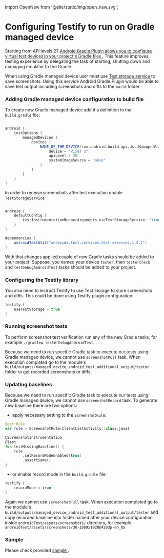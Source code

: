 import OpenNew from '@site/static/img/open_new.svg';

# Configuring Testify to run on Gradle managed device

Starting from API levels
27 [Android Gradle Plugin allows you to configure virtual test devices in your project's Gradle files <OpenNew />](https://developer.android.com/studio/test/gradle-managed-devices).
This feature improves testing experience by delegating the task of starting, shutting down and
managing emulator to the Gradle.

When using Gradle managed device user must
use [Test storage service <OpenNew />](https://developer.android.com/reference/androidx/test/services/storage/TestStorage)
to save screenshots. Using this service Android Gradle Plugin would be able to save test output
including screenshots and diffs to the `build` folder

### Adding Gradle managed device configuration to build file

To create new Gradle managed device add it's definition to the `build.gradle` file:

```groovy

android {
    testOptions {
        managedDevices {
            devices {
                NAME_OF_THE_DEVICE(com.android.build.api.dsl.ManagedVirtualDevice) {
                    device = "Pixel 2"
                    apiLevel = 30
                    systemImageSource = "aosp"
                }
            }
        }
    }
}

```

In order to receive screenshots after test execution enable `TestStorageService`:

```groovy

android {
    defaultConfig {
        testInstrumentationRunnerArguments useTestStorageService: "true"
    }
}

dependencies {
    androidTestUtil("androidx.test.services:test-services:1.4.2")
}
```

With that changes applied couple of new Gradle tasks should be added to your project. Suppose, you
named your device `tester`, then `testerCheck` and `testDebugAndroidTest` tasks should be added to
your project.

### Configuring the Testify library

You also need to instruct Testify to use Test storage to store screenshots and diffs. This could be
done using Testify plugin configuration:

```groovy
testify {
    useTestStorage = true
}
```

### Running screenshot tests

To perform screenshot test verification run any of the new Gradle tasks, for
example `./gradlew testerDebugAndroidTest`.

Because we need to run specific Gradle task to execute our tests using Gradle managed device, we
cannot use `screenshotPull` task. When execution completed go to the
module's `build/outputs/managed_device_android_test_additional_output/tester` folder to get recorded
screenshots or diffs.

### Updating baselines

Because we need to run specific Gradle task to execute our tests using Gradle managed device, we
cannot use `screenshotRecord` task. To generate new baseline there are two options:

- apply necessary setting to the `ScreenshotRule`:

```kotlin
@get:Rule
var rule = ScreenshotRule(ClientListActivity::class.java)

@ScreenshotInstrumentation
@Test
fun testMissingBaseline() {
    rule
        .setRecordModeEnabled(true)
        .assertSame()
}
```

- or enable record mode in the `build.gradle` file:

```groovy
testify {
    recordMode = true
}
```

Again we cannot use `screenshotPull` task. When execution completed go to the
module's `build/outputs/managed_device_android_test_additional_output/tester` and copy recorded
baseline into folder named after your device configuration inside `androidTest/assets/screenshots/`
directory, for example: `androidTest/assets/screenshots/30-1080x1920@420dp-en_US`

### Sample

Please check
provided [sample <OpenNew />](https://github.com/ndtp/android-testify/tree/main/Samples/Gmd).